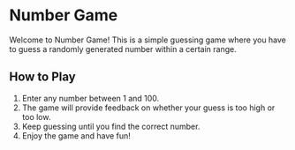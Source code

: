 # Number Game

Welcome to Number Game! This is a simple guessing game where you have to guess a randomly generated number within a certain range.

## How to Play
1. Enter any number between 1 and 100.
2. The game will provide feedback on whether your guess is too high or too low.
3. Keep guessing until you find the correct number.
4. Enjoy the game and have fun!


